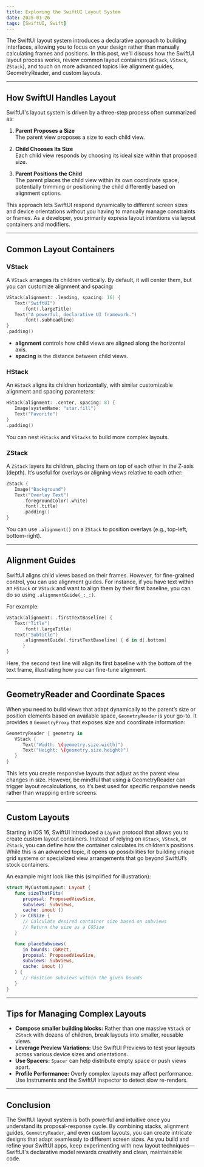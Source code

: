 ```yaml
---
title: Exploring the SwiftUI Layout System
date: 2025-01-26
tags: [SwiftUI, Swift]
---
```


The SwiftUI layout system introduces a declarative approach to building interfaces, allowing you to focus on your design rather than manually calculating frames and positions. In this post, we'll discuss how the SwiftUI layout process works, review common layout containers (`HStack`, `VStack`, `ZStack`), and touch on more advanced topics like alignment guides, GeometryReader, and custom layouts.

---

## How SwiftUI Handles Layout

SwiftUI's layout system is driven by a three-step process often summarized as:

1. **Parent Proposes a Size**  
   The parent view proposes a size to each child view.

2. **Child Chooses Its Size**  
   Each child view responds by choosing its ideal size within that proposed size.

3. **Parent Positions the Child**  
   The parent places the child view within its own coordinate space, potentially trimming or positioning the child differently based on alignment options.

This approach lets SwiftUI respond dynamically to different screen sizes and device orientations without you having to manually manage constraints or frames. As a developer, you primarily express layout intentions via layout containers and modifiers.

---

## Common Layout Containers

### VStack

A `VStack` arranges its children vertically. By default, it will center them, but you can customize alignment and spacing:

```swift
VStack(alignment: .leading, spacing: 16) {
   Text("SwiftUI")
      .font(.largeTitle)
   Text("A powerful, declarative UI framework.")
      .font(.subheadline)
}
.padding()
```

- **alignment** controls how child views are aligned along the horizontal axis.
- **spacing** is the distance between child views.

### HStack

An `HStack` aligns its children horizontally, with similar customizable alignment and spacing parameters:

```swift
HStack(alignment: .center, spacing: 8) {
   Image(systemName: "star.fill")
   Text("Favorite")
}
.padding()
```

You can nest `HStacks` and `VStacks` to build more complex layouts.

### ZStack

A `ZStack` layers its children, placing them on top of each other in the Z-axis (depth). It’s useful for overlays or aligning views relative to each other:

```swift
ZStack {
   Image("Background")
   Text("Overlay Text")
      .foregroundColor(.white)
      .font(.title)
      .padding()
}
```

You can use `.alignment()` on a `ZStack` to position overlays (e.g., top-left, bottom-right).

---

## Alignment Guides

SwiftUI aligns child views based on their frames. However, for fine-grained control, you can use alignment guides. For instance, if you have text within an `HStack` or `VStack` and want to align them by their first baseline, you can do so using `.alignmentGuide(_:_:)`.

For example:

```swift
VStack(alignment: .firstTextBaseline) {
   Text("Title")
      .font(.largeTitle)
   Text("Subtitle")
      .alignmentGuide(.firstTextBaseline) { d in d[.bottom]
      }
}
```

Here, the second text line will align its first baseline with the bottom of the text frame, illustrating how you can fine-tune alignment.

---

## GeometryReader and Coordinate Spaces

When you need to build views that adapt dynamically to the parent’s size or position elements based on available space, `GeometryReader` is your go-to. It provides a `GeometryProxy` that exposes size and coordinate information:

```swift
GeometryReader { geometry in
   VStack {
      Text("Width: \(geometry.size.width)")
      Text("Height: \(geometry.size.height)")
   }
}
```

This lets you create responsive layouts that adjust as the parent view changes in size. However, be mindful that using a GeometryReader can trigger layout recalculations, so it’s best used for specific responsive needs rather than wrapping entire screens.

---

## Custom Layouts

Starting in iOS 16, SwiftUI introduced a `Layout` protocol that allows you to create custom layout containers. Instead of relying on `HStack`, `VStack`, or `ZStack`, you can define how the container calculates its children’s positions. While this is an advanced topic, it opens up possibilities for building unique grid systems or specialized view arrangements that go beyond SwiftUI’s stock containers.

An example might look like this (simplified for illustration):

```swift
struct MyCustomLayout: Layout {
   func sizeThatFits(
      proposal: ProposedViewSize,
      subviews: Subviews,
      cache: inout ()
   ) -> CGSize {
      // Calculate desired container size based on subviews
      // Return the size as a CGSize
   }

   func placeSubviews(
      in bounds: CGRect,
      proposal: ProposedViewSize,
      subviews: Subviews,
      cache: inout ()
   ) {
      // Position subviews within the given bounds
   }
}
```

---

## Tips for Managing Complex Layouts

- **Compose smaller building blocks:** Rather than one massive `VStack` or `ZStack` with dozens of children, break layouts into smaller, reusable views.
- **Leverage Preview Variations:** Use SwiftUI Previews to test your layouts across various device sizes and orientations.
- **Use Spacers:** `Spacer` can help distribute empty space or push views apart.
- **Profile Performance:** Overly complex layouts may affect performance. Use Instruments and the SwiftUI inspector to detect slow re-renders.

---

## Conclusion

The SwiftUI layout system is both powerful and intuitive once you understand its proposal-response cycle. By combining stacks, alignment guides, `GeometryReader`, and even custom layouts, you can create intricate designs that adapt seamlessly to different screen sizes. As you build and refine your SwiftUI apps, keep experimenting with new layout techniques—SwiftUI's declarative model rewards creativity and clean, maintainable code.
